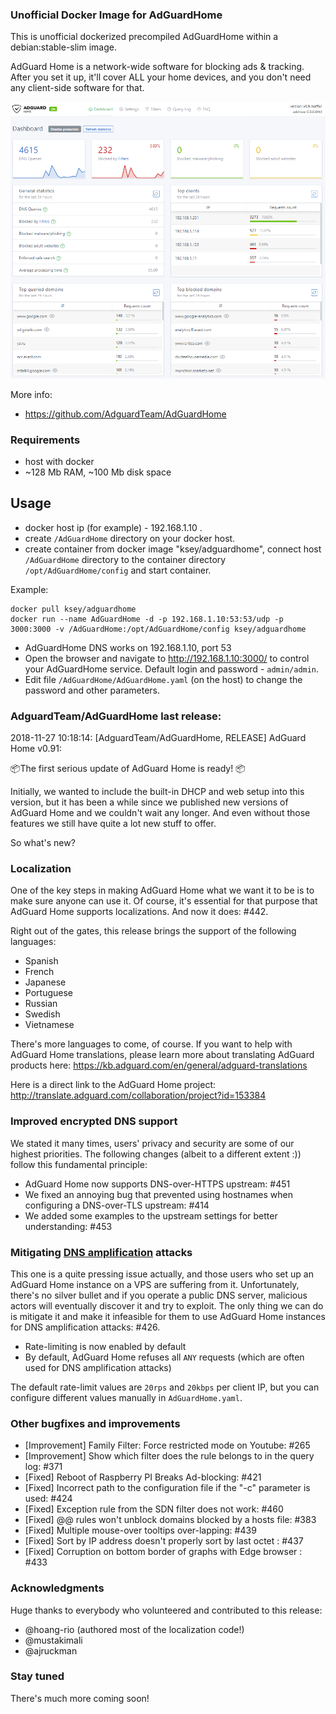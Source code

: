 ### Unofficial Docker Image for AdGuardHome
This is unofficial dockerized precompiled AdGuardHome within a debian:stable-slim image.

AdGuard Home is a network-wide software for blocking ads & tracking. After you set it up, it'll cover ALL your home devices, and you don't need any client-side software for that.

![AdGuardHome](https://raw.githubusercontent.com/MrKsey/AdGuardHome/master/adh.PNG)

More info:
- https://github.com/AdguardTeam/AdGuardHome

### Requirements

* host with docker
* ~128 Mb RAM, ~100 Mb disk space 

## Usage

* docker host ip (for example) - 192.168.1.10 .
* create ```/AdGuardHome``` directory on your docker host.
* create container from docker image "ksey/adguardhome", connect host ```/AdGuardHome``` directory to the container directory ```/opt/AdGuardHome/config``` and start container.

Example:
```
docker pull ksey/adguardhome
docker run --name AdGuardHome -d -p 192.168.1.10:53:53/udp -p 3000:3000 -v /AdGuardHome:/opt/AdGuardHome/config ksey/adguardhome
```

* AdGuardHome DNS works on 192.168.1.10, port 53
* Open the browser and navigate to http://192.168.1.10:3000/ to control your AdGuardHome service. Default login and password - ```admin/admin```.
* Edit file ```/AdGuardHome/AdGuardHome.yaml``` (on the host) to change the password and other parameters.























### AdguardTeam/AdGuardHome last release:
2018-11-27 10:18:14: [AdguardTeam/AdGuardHome, RELEASE] AdGuard Home v0.91:

📦The first serious update of AdGuard Home is ready! 📦

Initially, we wanted to include the built-in DHCP and web setup into this version, but it has been a while since we published new versions of AdGuard Home and we couldn't wait any longer. And even without those features we still have quite a lot new stuff to offer.

So what's new?

### Localization

One of the key steps in making AdGuard Home what we want it to be is to make sure anyone can use it. Of course, it's essential for that purpose that AdGuard Home supports localizations. And now it does: #442.

Right out of the gates, this release brings the support of the following languages:

* Spanish
* French
* Japanese
* Portuguese
* Russian
* Swedish
* Vietnamese

There's more languages to come, of course. If you want to help with AdGuard Home translations, please learn more about translating AdGuard products here: https://kb.adguard.com/en/general/adguard-translations

Here is a direct link to the AdGuard Home project: http://translate.adguard.com/collaboration/project?id=153384

### Improved encrypted DNS support

We stated it many times, users' privacy and security are some of our highest priorities. The following changes (albeit to a different extent :)) follow this fundamental principle:

* AdGuard Home now supports DNS-over-HTTPS upstream: #451
* We fixed an annoying bug that prevented using hostnames when configuring a DNS-over-TLS upstream: #414
* We added some examples to the upstream settings for better understanding: #453

### Mitigating [DNS amplification](https://www.cloudflare.com/learning/ddos/dns-amplification-ddos-attack/) attacks

This one is a quite pressing issue actually, and those users who set up an AdGuard Home instance on a VPS are suffering from it. Unfortunately, there's no silver bullet and if you operate a public DNS server, malicious actors will eventually discover it and try to exploit. The only thing we can do is mitigate it and make it infeasible for them to use AdGuard Home instances for DNS amplification attacks: #426.

* Rate-limiting is now enabled by default
* By default, AdGuard Home refuses all `ANY` requests (which are often used for DNS amplification attacks)

The default rate-limit values are `20rps` and `20kbps` per client IP, but you can configure different values manually in `AdGuardHome.yaml`.

### Other bugfixes and improvements

* [Improvement] Family Filter: Force restricted mode on Youtube: #265
* [Improvement] Show which filter does the rule belongs to in the query log: #371
* [Fixed] Reboot of Raspberry PI Breaks Ad-blocking: #421
* [Fixed] Incorrect path to the configuration file if the "-c" parameter is used: #424
* [Fixed] Exception rule from the SDN filter does not work: #460
* [Fixed] @@ rules won't unblock domains blocked by a hosts file: #383
* [Fixed] Multiple mouse-over tooltips over-lapping: #439
* [Fixed] Sort by IP address doesn't properly sort by last octet : #437
* [Fixed] Corruption on bottom border of graphs with Edge browser : #433

### Acknowledgments

Huge thanks to everybody who volunteered and contributed to this release:

* @hoang-rio (authored most of the localization code!)
* @mustakimali
* @ajruckman

### Stay tuned

There's much more coming soon!

